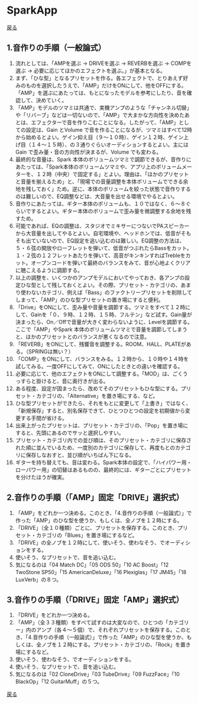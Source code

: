 # SparkApp
[戻る](./README.md)
  
## 1.音作りの手順（一般論式）
1. 流れとしては、「AMPを選ぶ -> DRIVEを選ぶ -> REVERBを選ぶ -> COMPを選ぶ -> 必要に応じてほかのエフェクトを選ぶ。」が基本となる。
2. まず、「ひな型」となるプリセットを作る。各エフェクトで、とりあえず好みのものを選択したうえで、「AMP」だけをONにして、他をOFFにする。「AMP」を選ぶにあたっては、もとになったモデルを参考にしたり、音を確認して、決めていく。
3. 「AMP」モデルのツマミは共通で、実機アンプのような「チャンネル切替」や「リバーブ」などは一切ないので、「AMP」で大まかな方向性を決めたあとは、エフェクターで音を作りこむことになる。したがって、「AMP」としての設定は、Gain とVolume で音を作ることになるが、ツマミはすべて12時から始めるとよい。ゲイン抑え目（９～１０時）、ゲイン１２時、ゲイン上げ目（１４～１５時）、の３通りぐらいオーディションするとよい。主にはGain で歪み量・音の方向性が決まるが、Volume でも変わる。
4. 最終的な音量は、Spark 本体のボリュームツマミで調節できるが、音作りにあたっては、「Spark本体のボリュームツマミや、アプリ上のボリュームメーターを、１２時（中央）で固定する」とよい。理由は、「ほかのプリセットと音量を揃えるため」と、「現場での音量調整を本体ボリュームでできる余地を残しておく」ため。逆に、本体のボリュームを絞った状態で音作りするのは難しいので、EQ調整などは、大音量を出せる環境でやるとよい。
5. 音作りにあたっては、ギター本体のボリュームも、１０ではなく、６～８ぐらいでするとよい。ギター本体のボリュームで歪み量を微調整する余地を残すため。
6. 可能であれば、EQの調整は、スタジオでミキサーにつないでPAスピーカーから大音量を出してやるとよい。自宅環境や、ヘッドホンでは、低音がそもそも出ていないので、EQ設定を追い込むのは難しい。EQ調整の方法は、５・６弦の開放やローフレットを弾いて、低音がつぶれたらBassをカット。１・２弦の１２フレットあたりを弾いて、高音がキンキンすればTrebleをカット。オープンコードを弾いて最終のバランスをみて、音が心地よくクリアに聴こえるように調節する。
7. 以上の調整を、いくつかのアンプモデルにおいてやっておき、各アンプの設定ひな型として残しておくとよい。その際、プリセット・カテゴリの、あまり使わないカテゴリ、例えば「Bass」のファクトリープリセットを削除してしまって、「AMP」のひな型プリセットの置き場にすると便利。
8. 「Drive」をONにして、歪み量や音量を調節する。ツマミをすべて１２時にして、Gainを「０、９時、１２時、１５時、フルテン」など試す。Gain量が決まったら、On／Offで音量が大きく変わらないように、Levelを調節する。ここで「AMP」やSpark 本体のボリュームツマミで音量を調節してしまうと、ほかのプリセットとのバランスが悪くなるので注意。
9.  「REVERB」をONにして、残響音を調整する。ROOM、HALL、PLATEがある。（SPRINGは無い？）
10. 「COMP」をONにして、バランスをみる。１２時から、１０時や１４時を試してみる。一度OFFにしてみて、ONにしたときとの違いを確認する。
11. 必要に応じて、他のエフェクトをONにして調整する。「MOD」は、ごくうっすらと掛けると、音に奥行きが出る。
12. ある程度、設定が固まったら、改めてそのプリセットもひな型にする。プリセット・カテゴリの、「Alternative」を置き場にする、など。
13. ひな型プリセットができたら、それをもとに変更して「上書き」ではなく、「新規保存」すると、別名保存できて、ひとつひとつの設定を初期値から変更する手間が省ける。
14. 出来上がったプリセットは、プリセット・カテゴリの、「Pop」を置き場にすると、先頭にあるのでサッと選択しやすい。
15. プリセット・カテゴリ内での並び順は、そのプリセット・カテゴリに保存された順に並んでいるため、一度別のカテゴリに保存して、再度もとのカテゴリに保存しなおすと、並び順がいちばん下になる。
16. ギターを持ち替えても、音は変わる。Spark本体の設定で、「ハイパワー用・ローパワー用」の切替はあるものの、最終的には、ギターごとにプリセットを分けたほうが確実。
  
## 2.音作りの手順（「AMP」固定「DRIVE」選択式）
1. 「AMP」をどれか一つ決める。このとき、「4.音作りの手順（一般論式）」で作った「AMP」のひな型を使うか、もしくは、全ノブを１２時にする。
2. 「DRIVE」（全１０種類）ごとに、プリセットを保存する。このとき、プリセット・カテゴリの「Blues」を置き場にするなど。
3. 「DRIVE」の全ノブを１２時にして、使いそう、使わなそう、でオーディションをする。
4. 使いそう、なプリセットで、音を追い込む。
5. 気になるのは「04 Match DC」「05 ODS 50」「10 AC Boost」「12 TwoStone SP50」「15 AmericanDeluxe」「16 Plexiglas」「17 JM45」「18 LuxVerb」の８つ。
  
## 3.音作りの手順（「DRIVE」固定「AMP」選択式）
1. 「DRIVE」をどれか一つ決める。
2. 「AMP」（全３３種類）をすべて試すのは大変なので、ひとつの「カテゴリー」内のアンプ（各４～５個）で、それぞれプリセットを保存する。このとき、「4.音作りの手順（一般論式）」で作った「AMP」のひな型を使うか、もしくは、全ノブを１２時にする。プリセット・カテゴリの、「Rock」を置き場にするなど。
4. 使いそう、使わなそう、でオーディションをする。
5. 使いそう、なプリセットで、音を追い込む。
6. 気になるのは「02 CloneDrive」「03 TubeDrive」「09 FuzzFace」「10 BlackOp」「12 GuitarMuff」の５つ。

[戻る](./README.md)
